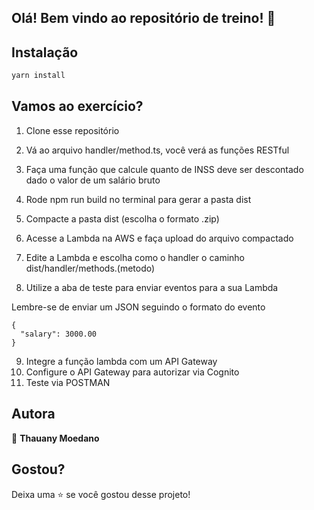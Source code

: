 ## Olá! Bem vindo ao repositório de treino! 👋


## Instalação

```sh
yarn install 
```

## Vamos ao exercício?

1. Clone esse repositório
2. Vá ao arquivo handler/method.ts, você verá as funções RESTful
3. Faça uma função que calcule quanto de INSS deve ser descontado dado o valor de um salário bruto


4. Rode npm run build no terminal para gerar a pasta dist

5. Compacte a pasta dist (escolha o formato .zip)
6. Acesse a Lambda na AWS e faça upload do arquivo compactado 
7. Edite a Lambda e escolha como o handler o caminho dist/handler/methods.(metodo)
8. Utilize a aba de teste para enviar eventos para a sua Lambda

Lembre-se de enviar um JSON seguindo o formato do evento

```
{
  "salary": 3000.00
}
```

9. Integre a função lambda com um API Gateway
10. Configure o API Gateway para autorizar via Cognito
11. Teste via POSTMAN

## Autora

👤 **Thauany Moedano**


## Gostou?

Deixa uma ⭐️ se você gostou desse projeto!
